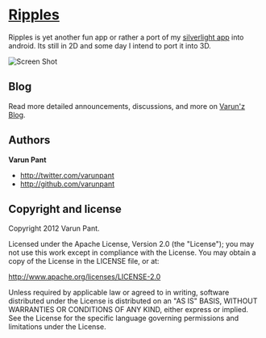 [Ripples](https://github.com/varunpant/Ripples)
=================
Ripples is yet another fun app or rather a port of my [silverlight app](http://varunpant.com/posts/water-simulation) into android.
Its still in 2D and some day I intend to port it into 3D.


![Screen Shot](https://github.com/varunpant/Ripples/blob/master/Ripples.png?raw=true "Screen Shot")



Blog
----

Read more detailed announcements, discussions, and more on [Varun'z Blog](http://varunpant.com).


Authors
-------

**Varun Pant**

+ http://twitter.com/varunpant
+ http://github.com/varunpant


Copyright and license
---------------------

Copyright 2012 Varun Pant.

Licensed under the Apache License, Version 2.0 (the "License");
you may not use this work except in compliance with the License.
You may obtain a copy of the License in the LICENSE file, or at:

   http://www.apache.org/licenses/LICENSE-2.0

Unless required by applicable law or agreed to in writing, software
distributed under the License is distributed on an "AS IS" BASIS,
WITHOUT WARRANTIES OR CONDITIONS OF ANY KIND, either express or implied.
See the License for the specific language governing permissions and
limitations under the License.
